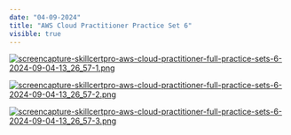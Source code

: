 ```yaml
---
date: "04-09-2024"
title: "AWS Cloud Practitioner Practice Set 6"
visible: true
---
```

<a href="/images/screencapture-skillcertpro-aws-cloud-practitioner-full-practice-sets-6-2024-09-04-13_26_57-1.png" target="_blank"><img src="/images/screencapture-skillcertpro-aws-cloud-practitioner-full-practice-sets-6-2024-09-04-13_26_57-1.png" alt="screencapture-skillcertpro-aws-cloud-practitioner-full-practice-sets-6-2024-09-04-13_26_57-1.png" /></a>

<a href="/images/screencapture-skillcertpro-aws-cloud-practitioner-full-practice-sets-6-2024-09-04-13_26_57-2.png" target="_blank"><img src="/images/screencapture-skillcertpro-aws-cloud-practitioner-full-practice-sets-6-2024-09-04-13_26_57-2.png" alt="screencapture-skillcertpro-aws-cloud-practitioner-full-practice-sets-6-2024-09-04-13_26_57-2.png" /></a>

<a href="/images/screencapture-skillcertpro-aws-cloud-practitioner-full-practice-sets-6-2024-09-04-13_26_57-3.png" target="_blank"><img src="/images/screencapture-skillcertpro-aws-cloud-practitioner-full-practice-sets-6-2024-09-04-13_26_57-3.png" alt="screencapture-skillcertpro-aws-cloud-practitioner-full-practice-sets-6-2024-09-04-13_26_57-3.png" /></a>